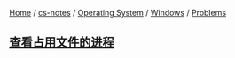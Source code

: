 [Home](https://mengxianbin.github.io) /
[cs-notes](https://mengxianbin.github.io/cs-notes/site) /
[Operating System](https://mengxianbin.github.io/cs-notes/site/Operating%20System) /
[Windows](https://mengxianbin.github.io/cs-notes/site/Operating%20System/Windows) /
[Problems](https://mengxianbin.github.io/cs-notes/site/Operating%20System/Windows/Problems)

## [查看占用文件的进程](https://mengxianbin.github.io/cs-notes/site/Operating%20System/Windows/Problems/%E6%9F%A5%E7%9C%8B%E5%8D%A0%E7%94%A8%E6%96%87%E4%BB%B6%E7%9A%84%E8%BF%9B%E7%A8%8B)
